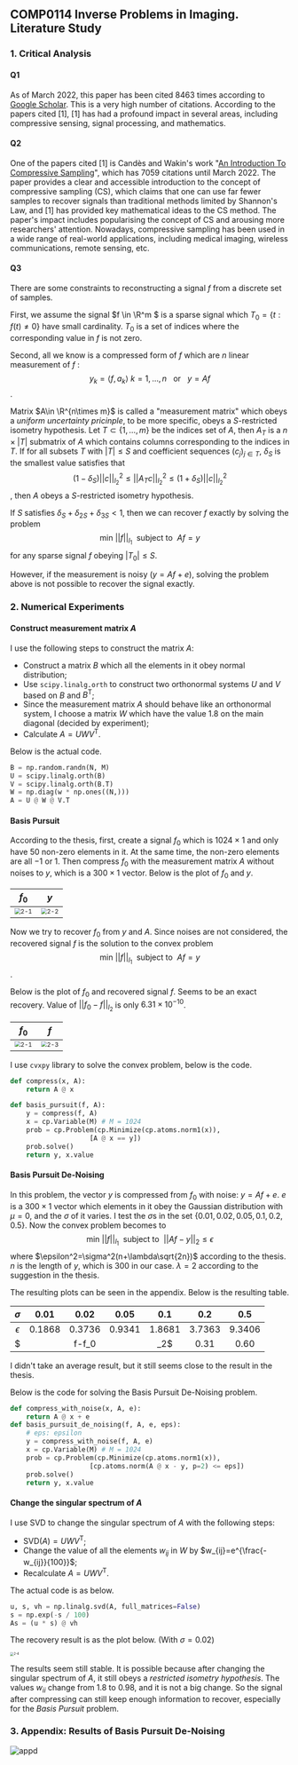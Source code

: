 ## COMP0114 Inverse Problems in Imaging. Literature Study

### 1. Critical Analysis

#### Q1

As of March 2022, this paper has been cited 8463 times according to [Google Scholar](https://scholar.google.com/scholar?as_q=Stable+Signal+Recovery+from+Incomplete+and+Inaccurate+Measurements&as_epq=&as_oq=&as_eq=&as_occt=any&as_sauthors=&as_publication=&as_ylo=&as_yhi=&hl=en&as_sdt=0%2C5). This is a very high number of citations. According to the papers cited [1], [1] has had a profound impact in several areas, including compressive sensing, signal processing, and mathematics.

#### Q2

One of the papers cited [1] is Candès and Wakin's work "[An Introduction To Compressive Sampling](https://ieeexplore.ieee.org/abstract/document/4472240)", which has 7059 citations until March 2022. The paper provides a clear and accessible introduction to the concept of compressive sampling (CS), which claims that one can use far fewer samples to recover signals than traditional methods limited by Shannon's Law, and [1] has provided key mathematical ideas to the CS method. The paper's impact includes popularising the concept of CS and arousing more researchers' attention. Nowadays, compressive sampling has been used in a wide range of real-world applications, including medical imaging, wireless communications, remote sensing, etc.

#### Q3

There are some constraints to reconstructing a signal $f$ from a discrete set of samples.

First, we assume the signal $f \in \R^m $ is a sparse signal which $T_0=\{t:f(t)\neq 0\}$ have small cardinality. $T_0$ is a set of indices where the corresponding value in $f$ is not zero.

Second, all we know is a compressed form of $f$ which are $n$ linear measurement of $f$ :
$$
y_k=\langle f, a_k\rangle \ k=1,\dots , n\ \ \ \text{or}\ \ \ y=Af
$$
.

Matrix $A\in \R^{n\times m}$ is called a "measurement matrix" which obeys a $uniform\ uncertainty \ pricinple$, to be more specific, obeys a $S$-restricted isometry hypothesis. Let $T\subset\{1,\dots, m\}$ be the indices set of $A$, then $A_T$ is a $n \times |T|$ submatrix of $A$ which contains columns corresponding to the indices in $T$. If for all subsets $T$ with $|T|\le S$ and coefficient sequences $(c_j)_{j\in T}$, $\delta_S$ is the smallest value satisfies that 
$$
(1-\delta_S)||c||^2_{l_2}\le||A_Tc||^2_{l_2}\le(1+\delta_S)||c||^2_{l_2}
$$
, then $A$ obeys a $S$-restricted isometry hypothesis.

If $S$ satisfies $\delta_S+\delta_{2S}+\delta_{3S}\lt1$, then we can recover $f$ exactly by solving the problem 
$$
\text{min}\ ||f||_{l_1} \ \ \text{subject to}\ \ Af=y
$$
for any sparse signal $f$ obeying $|T_0|\le S$.

However, if the measurement is noisy ($y=Af+e$), solving the problem above is not possible to recover the signal exactly.

### 2. Numerical Experiments

#### Construct measurement matrix $A$

I use the following steps to construct the matrix $A$:

+ Construct a matrix $B$ which all the elements in it obey normal distribution;
+ Use `scipy.linalg.orth` to construct two orthonormal systems $U$ and $V$ based on $B$ and $B^{\text{T}}$;
+ Since the measurement matrix $A$ should behave like an orthonormal system, I choose a matrix $W$ which have the value $1.8$ on the main diagonal (decided by experiment);
+ Calculate $A = UWV^{\text{T}}$.

Below is the actual code.

```python
B = np.random.randn(N, M)
U = scipy.linalg.orth(B)
V = scipy.linalg.orth(B.T)
W = np.diag(w * np.ones((N,)))
A = U @ W @ V.T 
```

#### Basis Pursuit

According to the thesis, first, create a signal $f_0$ which is $1024 \times 1$ and only have $50$ non-zero elements in it. At the same time, the non-zero elements are all $-1$ or $1$. Then compress $f_0$ with the measurement matrix $A$ without noises to $y$, which is a $300 \times 1$ vector. Below is the plot of $f_0$ and $y$.

|                            $f_0$                             |                             $y$                              |
| :----------------------------------------------------------: | :----------------------------------------------------------: |
| <img src="/Users/lucien/Documents/UCL-CGVI/IPI/UCL-IPI-2022/ex3/report/plots/2-1.png" alt="2-1" style="zoom: 67%;" /> | <img src="/Users/lucien/Documents/UCL-CGVI/IPI/UCL-IPI-2022/ex3/report/plots/2-2.png" alt="2-2" style="zoom: 67%;" /> |

Now we try to recover $f_0$ from $y$ and $A$. Since noises are not considered, the recovered signal $f$ is the solution to the convex problem
$$
\text{min}\ ||f||_{l_1} \ \ \text{subject to}\ \ Af=y
$$
.

Below is the plot of $f_0$ and recovered signal $f$. Seems to be an exact recovery. Value of $||f_0-f||_{l_2}$ is only $6.31\times 10^{-10}$.

|                            $f_0$                             |                             $f$                              |
| :----------------------------------------------------------: | :----------------------------------------------------------: |
| <img src="/Users/lucien/Documents/UCL-CGVI/IPI/UCL-IPI-2022/ex3/report/plots/2-1.png" alt="2-1" style="zoom: 67%;" /> | <img src="/Users/lucien/Documents/UCL-CGVI/IPI/UCL-IPI-2022/ex3/report/plots/2-3.png" alt="2-3" style="zoom: 67%;" /> |

I use `cvxpy` library to solve the convex problem, below is the code.

```python
def compress(x, A):
    return A @ x

def basis_pursuit(f, A):    
    y = compress(f, A)
    x = cp.Variable(M) # M = 1024
    prob = cp.Problem(cp.Minimize(cp.atoms.norm1(x)), 
                    [A @ x == y])
    prob.solve()
    return y, x.value
```

#### Basis Pursuit De-Noising

In this problem, the vector $y$ is compressed from $f_0$ with noise: $y=Af+e$. $e$ is a $300\times 1$ vector which elements in it obey the Gaussian distribution with $\mu=0$, and the $\sigma$ of it varies. I test the $\sigma$s in the set $\{0.01, 0.02, 0.05, 0.1, 0.2, 0.5\}$. Now the convex problem becomes to
$$
\text{min}\ ||f||_{l_1} \ \ \text{subject to}\ \ ||Af-y||_2\le \epsilon
$$
where $\epsilon^2=\sigma^2(n+\lambda\sqrt{2n})$ according to the thesis. $n$ is the length of $y$, which is $300$ in our case. $\lambda=2$ according to the suggestion in the thesis.

The resulting plots can be seen in the appendix. Below is the resulting table.

|   $\sigma$    |  $0.01$  |  $0.02$  |  $0.05$  |  $0.1$   |  $0.2$   |  $0.5$   |
| :-----------: | :------: | :------: | :------: | :------: | :------: | :------: |
|  $\epsilon$   | $0.1868$ | $0.3736$ | $0.9341$ | $1.8681$ | $3.7363$ | $9.3406$ |
| $||f-f_0||_2$ |  $0.31$  |  $0.60$  |  $1.43$  |  $2.73$  |  $4.82$  |  $6.69$  |

I didn't take an average result, but it still seems close to the result in the thesis.

Below is the code for solving the Basis Pursuit De-Noising problem.

````python
def compress_with_noise(x, A, e):
    return A @ x + e
def basis_pursuit_de_noising(f, A, e, eps):
    # eps: epsilon
    y = compress_with_noise(f, A, e)
    x = cp.Variable(M) # M = 1024
    prob = cp.Problem(cp.Minimize(cp.atoms.norm1(x)), 
                    [cp.atoms.norm(A @ x - y, p=2) <= eps])
    prob.solve()
    return y, x.value
````

#### Change the singular spectrum of $A$

I use $\text{SVD}$ to change the singular spectrum of $A$ with the following steps:

+ $\text{SVD}(A)=UWV^{\text{T}}$;
+ Change the value of all the elements $w_{ij}$ in $W$ by $w_{ij}=e^{\frac{-w_{ij}}{100}}$;
+ Recalculate $A=UWV^{\text{T}}$.

The actual code is as below.

```python
u, s, vh = np.linalg.svd(A, full_matrices=False)
s = np.exp(-s / 100)
As = (u * s) @ vh
```

The recovery result is as the plot below. (With $\sigma=0.02$)

<img src="/Users/lucien/Documents/UCL-CGVI/IPI/UCL-IPI-2022/ex3/report/plots/2-4.png" alt="2-4" style="zoom: 40%;" />

The results seem still stable. It is possible because after changing the singular spectrum of $A$, it still obeys a $restricted\ isometry\ hypothesis$. The values $w_{ii}$ change from $1.8$ to $0.98$, and it is not a big change. So the signal after compressing can still keep enough information to recover, especially for the $Basis\ Pursuit$ problem.

### 3. Appendix: Results of Basis Pursuit De-Noising

![appd](/Users/lucien/Documents/UCL-CGVI/IPI/UCL-IPI-2022/ex3/report/plots/appd.png)

